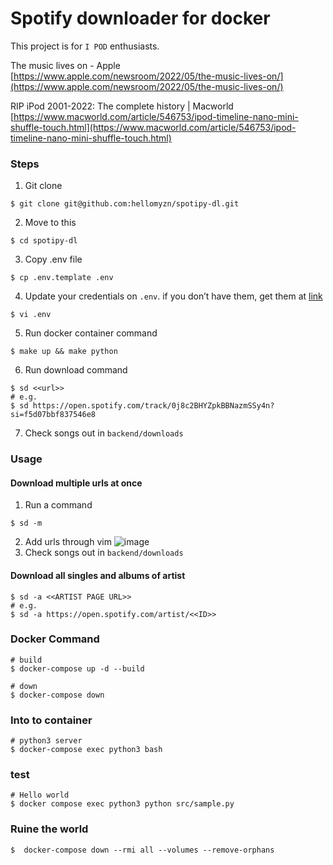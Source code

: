 # Spotify downloader for docker
This project is for `I POD` enthusiasts.

The music lives on - Apple
[https://www.apple.com/newsroom/2022/05/the-music-lives-on/](https://www.apple.com/newsroom/2022/05/the-music-lives-on/)

RIP iPod 2001-2022: The complete history | Macworld
[https://www.macworld.com/article/546753/ipod-timeline-nano-mini-shuffle-touch.html](https://www.macworld.com/article/546753/ipod-timeline-nano-mini-shuffle-touch.html)



### Steps
1. Git clone
```
$ git clone git@github.com:hellomyzn/spotipy-dl.git
```
2. Move to this
``` 
$ cd spotipy-dl
```
3. Copy .env file
```
$ cp .env.template .env
```
4. Update your credentials on `.env`. if you don’t have them, get them at [link](https://developer.spotify.com/my-applications)
```
$ vi .env
```
5. Run docker container command
```
$ make up && make python
```
6. Run download command
```
$ sd <<url>>
# e.g.
$ sd https://open.spotify.com/track/0j8c2BHYZpkBBNazmSSy4n?si=f5d07bbf837546e8
```
7. Check songs out in `backend/downloads`

### Usage
#### Download multiple urls at once
1. Run a command 
```
$ sd -m
```
2. Add urls through vim
![image](https://user-images.githubusercontent.com/20104403/171386955-710d52d8-4c1e-40ee-8f96-98e033702902.png)
3. Check songs out in `backend/downloads`

#### Download all singles and albums of artist
```
$ sd -a <<ARTIST PAGE URL>>
# e.g.
$ sd -a https://open.spotify.com/artist/<<ID>>
```

### Docker Command
```
# build
$ docker-compose up -d --build

# down
$ docker-compose down
```

### Into to container
```
# python3 server
$ docker-compose exec python3 bash
```

### test
```
# Hello world
$ docker compose exec python3 python src/sample.py
```

### Ruine the world
```
$  docker-compose down --rmi all --volumes --remove-orphans 
```
